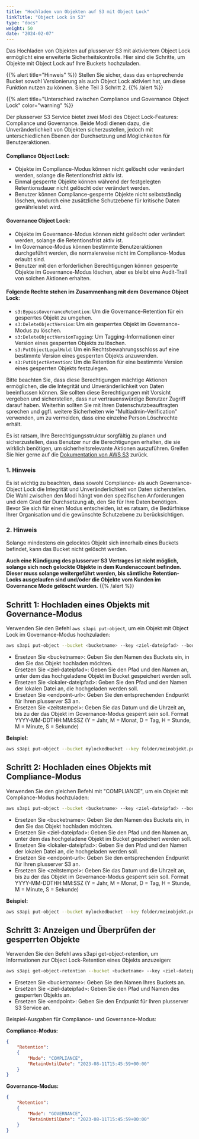 ```yaml
---
title: "Hochladen von Objekten auf S3 mit Object Lock"
linkTitle: "Object Lock in S3"
type: "docs"
weight: 50
date: "2024-02-07"
---
```


Das Hochladen von Objekten auf plusserver S3 mit aktiviertem Object Lock ermöglicht eine erweiterte Sicherheitskontrolle. Hier sind die Schritte, um Objekte mit Object Lock auf Ihre Buckets hochzuladen.

{{% alert title="Hinweis" %}}
Stellen Sie sicher, dass das entsprechende Bucket sowohl Versionierung als auch Object Lock aktiviert hat, um diese Funktion nutzen zu können. Siehe Teil 3 Schritt 2.
{{% /alert %}}

{{% alert title="Unterschied zwischen Compliance und Governance Object Lock" color="warning" %}}

Der plusserver S3 Service bietet zwei Modi des Object Lock-Features: Compliance und Governance. Beide Modi dienen dazu, die Unveränderlichkeit von Objekten sicherzustellen, jedoch mit unterschiedlichen Ebenen der Durchsetzung und Möglichkeiten für Benutzeraktionen.

#### Compliance Object Lock:

- Objekte im Compliance-Modus können nicht gelöscht oder verändert werden, solange die Retentionsfrist aktiv ist.
- Einmal gesperrte Objekte können während der festgelegten Retentionsdauer nicht gelöscht oder verändert werden.
- Benutzer können Compliance-gesperrte Objekte nicht selbstständig löschen, wodurch eine zusätzliche Schutzebene für kritische Daten gewährleistet wird.

#### Governance Object Lock:

- Objekte im Governance-Modus können nicht gelöscht oder verändert werden, solange die Retentionsfrist aktiv ist.
- Im Governance-Modus können bestimmte Benutzeraktionen durchgeführt werden, die normalerweise nicht im Compliance-Modus erlaubt sind.
- Benutzer mit den erforderlichen Berechtigungen können gesperrte Objekte im Governance-Modus löschen, aber es bleibt eine Audit-Trail von solchen Aktionen erhalten.

#### Folgende Rechte stehen im Zusammenhang mit dem Governance Object Lock:

- `s3:BypassGovernanceRetention`: Um die Governance-Retention für ein gesperrtes Objekt zu umgehen.
- `s3:DeleteObjectVersion`: Um ein gesperrtes Objekt im Governance-Modus zu löschen.
- `s3:DeleteObjectVersionTagging`: Um Tagging-Informationen einer Version eines gesperrten Objekts zu löschen.
- `s3:PutObjectLegalHold`: Um ein Rechtsbewahrungsschloss auf eine bestimmte Version eines gesperrten Objekts anzuwenden.
- `s3:PutObjectRetention`: Um die Retention für eine bestimmte Version eines gesperrten Objekts festzulegen.

Bitte beachten Sie, dass diese Berechtigungen mächtige Aktionen ermöglichen, die die Integrität und Unveränderlichkeit von Daten beeinflussen können. Sie sollten diese Berechtigungen mit Vorsicht vergeben und sicherstellen, dass nur vertrauenswürdige Benutzer Zugriff darauf haben. Weiterhin sollten Sie mit Ihren Datenschutzbeauftragten sprechen und ggfl. weitere Sicherheiten wie "Multiadmin-Verification" verwenden, um zu vermeiden, dass eine einzelne Person Löschrechte erhält.

Es ist ratsam, Ihre Berechtigungsstruktur sorgfältig zu planen und sicherzustellen, dass Benutzer nur die Berechtigungen erhalten, die sie wirklich benötigen, um sicherheitsrelevante Aktionen auszuführen. Greifen Sie hier gerne auf die [Dokumentation von AWS S3](https://docs.aws.amazon.com/s3/) zurück.

### 1. Hinweis

Es ist wichtig zu beachten, dass sowohl Compliance- als auch Governance-Object Lock die Integrität und Unveränderlichkeit von Daten sicherstellen. Die Wahl zwischen den Modi hängt von den spezifischen Anforderungen und dem Grad der Durchsetzung ab, den Sie für Ihre Daten benötigen. Bevor Sie sich für einen Modus entscheiden, ist es ratsam, die Bedürfnisse Ihrer Organisation und die gewünschte Schutzebene zu berücksichtigen.

### 2. Hinweis

Solange mindestens ein gelocktes Objekt sich innerhalb eines Buckets befindet, kann das Bucket nicht gelöscht werden. 

**Auch eine Kündigung des plusserver S3 Vertrages ist nicht möglich, solange sich noch gelockte Objekte in dem Kundenaccount befinden. Dieser muss solange weitergeführt werden, bis sämtliche Retention-Locks ausgelaufen sind und/oder die Objekte vom Kunden im Governance Mode gelöscht wurden.**
{{% /alert %}}

## Schritt 1: Hochladen eines Objekts mit Governance-Modus

Verwenden Sie den Befehl `aws s3api put-object`, um ein Objekt mit Object Lock im Governance-Modus hochzuladen:

```bash
aws s3api put-object --bucket <bucketname> --key <ziel-dateipfad> --body <lokaler-dateipfad> --endpoint-url=https://<endpoint-url> --object-lock-mode GOVERNANCE --object-lock-retain-until-date <zeitstempel>
```
* Ersetzen Sie \<bucketname>: Geben Sie den Namen des Buckets ein, in den Sie das Objekt hochladen möchten.
* Ersetzen Sie \<ziel-dateipfad>: Geben Sie den Pfad und den Namen an, unter dem das hochgeladene Objekt im Bucket gespeichert werden soll.
* Ersetzen Sie \<lokaler-dateipfad>: Geben Sie den Pfad und den Namen der lokalen Datei an, die hochgeladen werden soll.
* Ersetzen Sie \<endpoint-url>: Geben Sie den entsprechenden Endpunkt für Ihren plusserver S3 an.
* Ersetzen Sie \<zeitstempel>: Geben Sie das Datum und die Uhrzeit an, bis zu der das Objekt im Governance-Modus gesperrt sein soll. Format YYYY-MM-DDTHH:MM:SSZ (Y = Jahr, M = Monat, D = Tag, H = Stunde, M = Minute, S = Sekunde)

**Beispiel:**
```bash
aws s3api put-object --bucket mylockedbucket --key folder/meinobjekt.pdf --body /pfad/zu/meinobjekt.pdf --endpoint-url=https://s3.de-west-1.psmanaged.com --object-lock-mode GOVERNANCE --object-lock-retain-until-date "2023-08-11T14:35:59Z"
```

## Schritt 2: Hochladen eines Objekts mit Compliance-Modus

Verwenden Sie den gleichen Befehl mit "COMPLIANCE", um ein Objekt mit Compliance-Modus hochzuladen:
```bash
aws s3api put-object --bucket <bucketname> --key <ziel-dateipfad> --body <lokaler-dateipfad> --endpoint-url=https://<endpoint-url> --object-lock-mode COMPLIANCE --object-lock-retain-until-date <zeitstempel>
```
* Ersetzen Sie \<bucketname>: Geben Sie den Namen des Buckets ein, in den Sie das Objekt hochladen möchten.
* Ersetzen Sie \<ziel-dateipfad>: Geben Sie den Pfad und den Namen an, unter dem das hochgeladene Objekt im Bucket gespeichert werden soll.
* Ersetzen Sie \<lokaler-dateipfad>: Geben Sie den Pfad und den Namen der lokalen Datei an, die hochgeladen werden soll.
* Ersetzen Sie \<endpoint-url>: Geben Sie den entsprechenden Endpunkt für Ihren plusserver S3 an.
* Ersetzen Sie \<zeitstempel>: Geben Sie das Datum und die Uhrzeit an, bis zu der das Objekt im Governance-Modus gesperrt sein soll. Format YYYY-MM-DDTHH:MM:SSZ (Y = Jahr, M = Monat, D = Tag, H = Stunde, M = Minute, S = Sekunde)

**Beispiel:**
```bash
aws s3api put-object --bucket mylockedbucket --key folder/meinobjekt.pdf --body /pfad/zu/meinobjekt.pdf --endpoint-url=https://s3.de-west-1.psmanaged.com --object-lock-mode COMPLIANCE --object-lock-retain-until-date "2023-08-11T14:35:59Z"
```

## Schritt 3: Anzeigen und Überprüfen der gesperrten Objekte

Verwenden Sie den Befehl aws s3api get-object-retention, um Informationen zur Object Lock-Retention eines Objekts anzuzeigen:
```bash
aws s3api get-object-retention --bucket <bucketname> --key <ziel-dateipfad> --endpoint-url=https://<endpoint>
```

* Ersetzen Sie \<bucketname>: Geben Sie den Namen Ihres Buckets an.
* Ersetzen Sie \<ziel-dateipfad>: Geben Sie den Pfad und Namen des gesperrten Objekts an.
* Ersetzen Sie \<endpoint>: Geben Sie den Endpunkt für Ihren plusserver S3 Service an.

Beispiel-Ausgaben für Compliance- und Governance-Modus:

**Compliance-Modus:**
```json
{
    "Retention": 
    {
        "Mode": "COMPLIANCE",
        "RetainUntilDate": "2023-08-11T15:45:59+00:00"
    }
}
```
**Governance-Modus:**
```json
{
    "Retention": 
    {
        "Mode": "GOVERNANCE",
        "RetainUntilDate": "2023-08-11T15:45:59+00:00"
    }
}

```